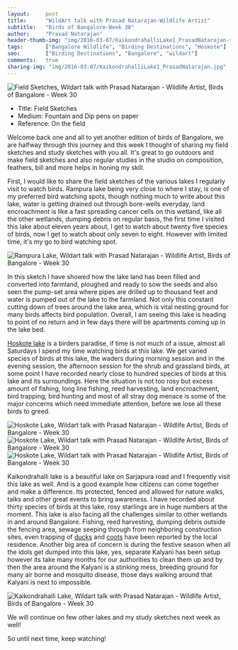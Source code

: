 ```yaml
---
layout:     post
title:      "WildArt talk with Prasad Natarajan-Wildlife Artist"
subtitle:   "Birds of Bangalore-Week 30"
author:     "Prasad Natarajan"
header-thumb-img: "img/2016-03-07/KaikondrahalliLake1_PrasadNatarajan-thumb.jpg"
tags:       ["Bangalore Wildlife", "Birding Destinations", "Hoskote"]
seo: 		["Birding Destinations", "Bangalore", "wildart"]
comments:   true
sharing-img: "img/2016-03-07/KaikondrahalliLake1_PrasadNatarajan.jpg"
---
```



<img src="{{ site.baseurl }}/img/2016-03-07/KaikondrahalliLake1_PrasadNatarajan.jpg" alt="Field Sketches, Wildart talk with Prasad Natarajan - Wildlife Artist, Birds of Bangalore - Week 30">

<p>
	<ul>
		 <li>Title: Field Sketches</li>
		 <li>Medium: Fountain and Dip pens on paper</li>
		 <li>Reference: On the field</li>
 	</ul>
</p>

<p>
Welcome back one and all to yet another edition of birds of Bangalore, we are halfway through this journey and this week I thought of sharing my field sketches and study sketches with you all. It's great to go outdoors and make field sketches and also regular studies in the studio on composition, feathers, bill and more helps in honing my skill. 
</p>

<p>
First, I would like to share the field sketches of the various lakes I regularly visit to watch birds. Rampura lake being very close to where I stay, is one of my preferred bird watching spots, though nothing much to write about this lake, water is getting drained out through bore-wells everyday, land encroachment is like a fast spreading cancer cells on this wetland, like all the other wetlands, dumping debris on regular basis, the first time I visited this lake about eleven years about, I get to watch about twenty five species of birds, now I get to watch about only seven to eight. However with limited time, it's my go to bird watching spot. 
</p>

<img src="{{ site.baseurl }}/img/2016-03-07/RampuraLake_PrasadNatarajan.jpg" alt="Rampura Lake, Wildart talk with Prasad Natarajan - Wildlife Artist, Birds of Bangalore - Week 30">

<p>
In this sketch I have showed how the lake land has been filled and converted into farmland, ploughed and ready to sow the seeds and also seen the pump-set area where pipes are drilled up to thousand feet and water is pumped out of the lake to the farmland. Not only this constant cutting down of trees around the lake area, which is vital nesting ground for many birds affects bird population. Overall, I am seeing this lake is heading to point of no return and in few days there will be apartments coming up in the lake bed.
</p>

<p>
<a href="{{ site.baseurl }}/tags/Hoskote" target="_blank">Hoskote lake</a> is a birders paradise, if time is not much of a issue, almost all Saturdays I spend my time watching birds at this lake. We get varied species of birds at this lake, the waders during morning session and in the evening session, the afternoon session for the shrub and grassland birds, at some point I have recorded nearly close to hundred species of birds at this lake and its surroundings. Here the situation is not too rosy but excess amount of fishing, long line fishing, reed harvesting, land encroachment, bird trapping, bird hunting and most of all stray dog menace is some of the major concerns which need immediate attention, before we lose all these birds to greed.
</p>

<img src="{{ site.baseurl }}/img/2016-03-07/HoskoteLake_PrasadNatarajan.jpg" alt="Hoskote Lake, Wildart talk with Prasad Natarajan - Wildlife Artist, Birds of Bangalore - Week 30">

<img src="{{ site.baseurl }}/img/2016-03-07/HoskoteLake_1_PrasadNatarajan.jpg" alt="Hoskote Lake, Wildart talk with Prasad Natarajan - Wildlife Artist, Birds of Bangalore - Week 30">

<img src="{{ site.baseurl }}/img/2016-03-07/HoskoteLake2_PrasadNatarajan.jpg" alt="Hoskote Lake, Wildart talk with Prasad Natarajan - Wildlife Artist, Birds of Bangalore - Week 30">

<p>
Kaikondrahalli lake is a beautiful lake on Sarjapura road and I frequently visit this lake as well. And is a good example how citizens can come together and make a difference. Its protected, fenced and allowed for nature walks, talks and other great events to bring awareness. I have recorded about thirty species of birds at this lake, rosy starlings are in huge numbers at the moment. This lake is also facing all the challenges similar to other wetlands in and around Bangalore. Fishing, reed harvesting, dumping debris outside the fencing area, sewage seeping through from neighboring construction sites, even trapping of <a href="{{ site.baseurl }}/wildart/2015-09-14-Spot-billedDuck.html" target="_blank">ducks</a> and <a href="{{ site.baseurl }}/wildart/2015-08-10-CommonCoot.html" target="_blank">coots</a> have been reported by the local residence. Another big area of concern is during the festive season when all the idols get dumped into this lake, yes, separate Kalyani has been setup however its take many months for our authorities to clean them up and by then the area around the Kalyani is a stinking mess, breeding ground for many air borne and mosquito disease, those days walking around that Kalyani is next to impossible. 
</p>

<img src="{{ site.baseurl }}/img/2016-03-07/KaikondrahalliLake_PrasadNatarajan.jpg" alt="Kaikondrahalli Lake, Wildart talk with Prasad Natarajan - Wildlife Artist, Birds of Bangalore - Week 30">

<p>
We will continue on few other lakes and my study sketches next week as well!
</p>

<p>
So until next time, keep watching!
</p>
